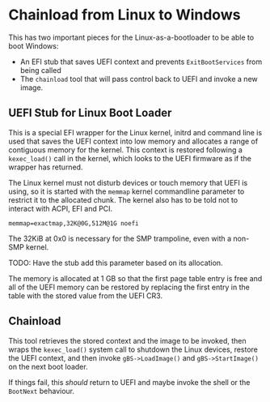 # Chainload from Linux to Windows

This has two important pieces for the Linux-as-a-bootloader to be able
to boot Windows:

* An EFI stub that saves UEFI context and prevents `ExitBootServices` from being called
* The `chainload` tool that will pass control back to UEFI and invoke a new image.

## UEFI Stub for Linux Boot Loader

This is a special EFI wrapper for the Linux kernel, initrd and command line
is used that saves the UEFI context into low memory and allocates
a range of contiguous memory for the kernel.  This context
is restored following a `kexec_load()` call in the kernel, which
looks to the UEFI firmware as if the wrapper has returned.

The Linux kernel must not disturb devices or touch memory that
UEFI is using, so it is started with the `memmap` kernel commandline
parameter to restrict it to the allocated chunk.  The kernel also
has to be told not to interact with ACPI, EFI and PCI.

```
memmap=exactmap,32K@0G,512M@1G noefi
```

The 32KiB at 0x0 is necessary for the SMP trampoline, even with
a non-SMP kernel.

TODO: Have the stub add this parameter based on its allocation.

The memory is allocated at 1 GB so that the first page table entry is
free and all of the UEFI memory can be restored by replacing the first
entry in the table with the stored value from the UEFI CR3.


## Chainload

This tool retrieves the stored context and the image to be invoked, then
wraps the `kexec_load()` system call to shutdown the Linux devices, restore
the UEFI context, and then invoke `gBS->LoadImage()` and `gBS->StartImage()`
on the next boot loader.

If things fail, this *should* return to UEFI and maybe invoke the shell or
the `BootNext` behaviour.
